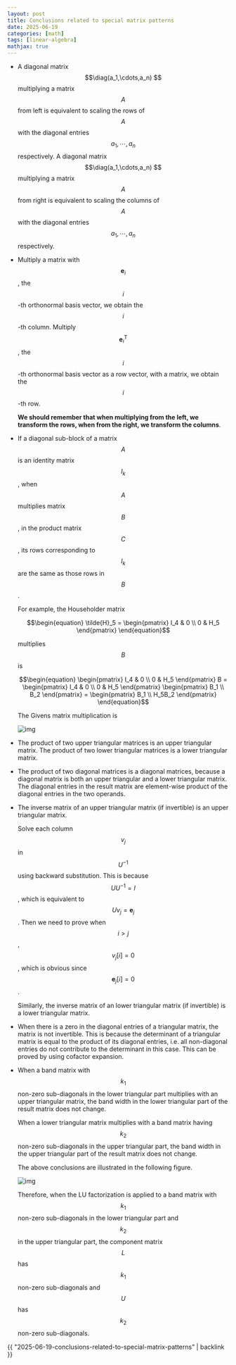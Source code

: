 ```yaml
---
layout: post
title: Conclusions related to special matrix patterns
date: 2025-06-19
categories: [math]
tags: [linear-algebra]
mathjax: true
---
```


-   A diagonal matrix $$\diag(a_1,\cdots,a_n) $$ multiplying a matrix $$A $$ from left is equivalent to scaling the rows of $$A $$ with the diagonal entries $$a_1,\cdots,a_n $$ respectively. A diagonal matrix $$\diag(a_1,\cdots,a_n) $$ multiplying a matrix $$A $$ from right is equivalent to scaling the columns of $$A $$ with the diagonal entries $$a_1,\cdots,a_n $$ respectively.
-   Multiply a matrix with $$\boldsymbol{e}_i $$, the $$i $$-th orthonormal basis vector, we obtain the $$i $$-th column. Multiply $$\boldsymbol{e}_i^{\mathrm{T}} $$, the $$i $$-th orthonormal basis vector as a row vector, with a matrix, we obtain the $$i $$-th row.
    
    **We should remember that when multiplying from the left, we transform the rows, when from the right, we transform the columns**.

-   If a diagonal sub-block of a matrix $$A $$ is an identity matrix $$I_k $$, when $$A $$ multiplies matrix $$B $$, in the product matrix $$C $$, its rows corresponding to $$I_k $$ are the same as those rows in $$B $$.
    
    For example, the Householder matrix
    
    $$\begin{equation}
      \tilde{H}_5 = \begin{pmatrix}
        I_4 & 0 \\
        0 & H_5
        \end{pmatrix}
    \end{equation}$$
    
    multiplies $$B $$ is
    
    $$\begin{equation}
      \begin{pmatrix}
        I_4 & 0 \\
        0 & H_5
      \end{pmatrix} B = \begin{pmatrix}
        I_4 & 0 \\
        0 & H_5
      \end{pmatrix}
      \begin{pmatrix}
        B_1 \\ B_2
      \end{pmatrix} =
      \begin{pmatrix}
        B_1 \\ H_5B_2
      \end{pmatrix}
    \end{equation}$$
    
    The Givens matrix multiplication is
    
    ![img](/figures/2025-06-12-22-07-15-givens-matrix-multiplication_export.png)

-   The product of two upper triangular matrices is an upper triangular matrix. The product of two lower triangular matrices is a lower triangular matrix.
-   The product of two diagonal matrices is a diagonal matrices, because a diagonal matrix is both an upper triangular and a lower triangular matrix. The diagonal entries in the result matrix are element-wise product of the diagonal entries in the two operands.
-   The inverse matrix of an upper triangular matrix (if invertible) is an upper triangular matrix.
    
    Solve each column $$v_j $$ in $$U^{-1} $$ using backward substitution. This is because $$UU^{-1}=I $$, which is equivalent to $$U v_j=\boldsymbol{e}_j $$. Then we need to prove when $$i > j $$, $$v_j[i] = 0 $$, which is obvious since $$\boldsymbol{e}_j[i]=0 $$.
    
    Similarly, the inverse matrix of an lower triangular matrix (if invertible) is a lower triangular matrix.

-   When there is a zero in the diagonal entries of a triangular matrix, the matrix is not invertible. This is because the determinant of a triangular matrix is equal to the product of its diagonal entries, i.e. all non-diagonal entries do not contribute to the determinant in this case. This can be proved by using cofactor expansion.
-   When a band matrix with $$k_1 $$ non-zero sub-diagonals in the lower triangular part multiplies with an upper triangular matrix, the band width in the lower triangular part of the result matrix does not change.
    
    When a lower triangular matrix multiplies with a band matrix having $$k_2 $$ non-zero sub-diagonals in the upper triangular part, the band width in the upper triangular part of the result matrix does not change.
    
    The above conclusions are illustrated in the following figure.
    
    ![img](/figures/2025-06-19-15-28-44-band-matrix-pattern-during-matrix-multiplication_export.png)
    
    Therefore, when the LU factorization is applied to a band matrix with $$k_1 $$ non-zero sub-diagonals in the lower triangular part and $$k_2 $$ in the upper triangular part, the component matrix $$L $$ has $$k_1 $$ non-zero sub-diagonals and $$U $$ has $$k_2 $$ non-zero sub-diagonals.

{{ "2025-06-19-conclusions-related-to-special-matrix-patterns" | backlink }}
